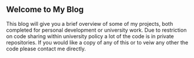 ## Welcome to My Blog

This blog will give you a brief overview of some of my projects, both completed for personal development or university work. Due to restriction on code sharing within university policy a lot of the code is in private repositories. If you would like a copy of any of this or to veiw any other the code please contact me directly. 
